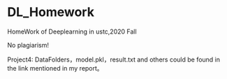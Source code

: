 # DL_Homework

HomeWork of Deeplearning in ustc,2020 Fall 

No plagiarism!

Project4: DataFolders，model.pkl，result.txt and others could be found in the link mentioned in my report。